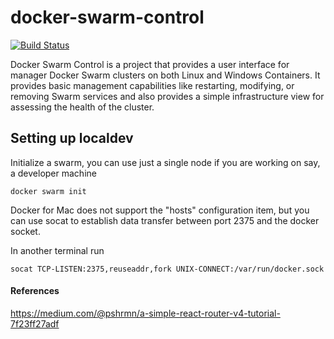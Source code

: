 # docker-swarm-control 

[![Build Status](https://travis-ci.org/chrisjstevenson/docker-swarm-control.svg?branch=master)](https://travis-ci.org/chrisjstevenson/docker-swarm-control.svg?branch=master)

Docker Swarm Control is a project that provides a user interface for manager Docker Swarm clusters on both Linux and Windows Containers. It 
provides basic management capabilities like restarting, modifying, or removing Swarm services and also provides a simple infrastructure view
for assessing the health of the cluster. 

## Setting up localdev
Initialize a swarm, you can use just a single node if you are working on say, a developer machine
```
docker swarm init
```
Docker for Mac does not support the "hosts" configuration item, but you can use socat to establish data transfer between port 2375 and the docker socket.

In another terminal run
```
socat TCP-LISTEN:2375,reuseaddr,fork UNIX-CONNECT:/var/run/docker.sock
```

#### References
 https://medium.com/@pshrmn/a-simple-react-router-v4-tutorial-7f23ff27adf
